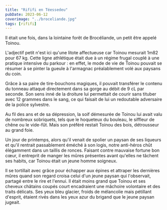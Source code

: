 ```yaml
---
title: "Rififi en Téessedeu"
pubDate: 2023-06-12
coverimage: "../broceliande.jpg"
tags: [rififi]
---
```


Il était une fois, dans la lointaine forêt de Brocéliande, un petit être appelé Toinou.

L'adjectif petit n'est ici qu'une litote affectueuse car Toinou mesurait 1m82 pour 67 kg. Cette ligne athlétique était due à un régime frugal couplé à une pratique intensive du parkour : en effet, le mode de vie de Toinou pouvait se résumer à se pinter la gueule à l'armagnac préalablement volé aux paysans du coin.

Grâce à sa paire de tire-bouchons magiques, il pouvait transférer le contenu du tonneau attaqué directement dans sa gorge au débit de 9 cL par seconde. Son sens inné de la droiture lui permettait de courir sans tituber avec 12 grammes dans le sang, ce qui faisait de lui un redoutable adversaire de la police sylvestre.

Au fil des ans et de sa dépression, la soif démesurée de Toinou lui avait valu de nombreux sobriquets, tels que le hoqueteux du bouleau, le siffleur de chêne ou le vide-fût. Mais son préféré restait Toinou des bois, détrousseur au grand foie.

Un jour de printemps, alors qu'il venait de spolier un paysan de ses liqueurs et qu'il rentrait passablement éméché à son logis, notre anti-héros chût élégamment dans un taillis de ronces. Faisant contre mauvaise fortune bon cœur, il entreprit de manger les mûres présentes avant qu'elles ne tâchent ses habits, car Toinou était un jeune homme soigneux.

Il se tortillait avec grâce pour échapper aux épines et attraper les dernières mûres quand son regard croisa celui d'un jeune paysan qui l'observait, partagé entre le rire et l'ennui. Il était moins grand que Toinou et ses cheveux châtains coupés court encadraient une mâchoire volontaire et des traits délicats. Ses yeux bleu glacier, froids de mélancolie mais pétillant d'esprit, étaient rivés dans les yeux azur du brigand que le jeune paysan jugeait.